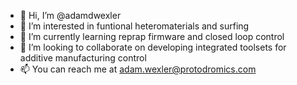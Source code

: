 - 👋 Hi, I’m @adamdwexler
- 👀 I’m interested in funtional heteromaterials and surfing
- 🌱 I’m currently learning reprap firmware and closed loop control
- 💞️ I’m looking to collaborate on developing integrated toolsets for additive manufacturing control
- 📫 You can reach me at adam.wexler@protodromics.com

<!---
adamdwexler/adamdwexler is a ✨ special ✨ repository because its `README.md` (this file) appears on your GitHub profile.
You can click the Preview link to take a look at your changes.
--->
